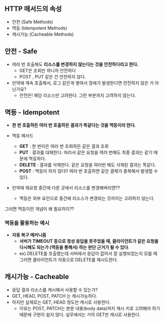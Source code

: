 ## HTTP 메서드의 속성

- 안전 (Safe Methods)
- 멱등 (Idempotent Methods)
- 캐시가능 (Cacheable Methods)


## 안전 - Safe

- 여러 번 호출해도 **리소스를 변경하지 않는다는 것을 안전하다라고 한다.**
    - GET은 조회만 하니까 안전하다
    - POST , PUT 같은 건 안전하지 않다.
- 만약에 계속 호출해서, 로그 같은게 쌓여서 장애가 발생한다면 안전하지 않은 거 아닌가요?
    - 안전은! 해당 리소스만 고려한다. 그런 부분까지 고려하지 않는다.



## 멱등 - Idempotent

- **한 번 호출하든 여러 번 호출하든 결과가 똑같다는 것을 멱등이라 한다.**
- 멱등 메서드

    - **GET** : 한 번이든 여러 번 조회하든 같은 결과 조회
    - **PUT** : 결과를 대체한다. 따라서 같은 요청을 여러 번해도 최종 결과는 같기 때문에 멱등하다.
    - **DELETE** : 결과를 삭제한다. 같은 요청을 여러번 해도 삭제된 결과는 똑같다.
    - **POST** : 멱등이 하지 않다!! 여러 번 호출하면 같은 결제가 중복해서 발생할 수 있다.
  
- 만약에 재요청 중간에 다른 곳에서 리소스를 변경해버리면??
    - 멱등은 외부 요인으로 중간에 리소스가 변경되는 것까지는 고려하지 않는다.



그러면 멱등이란 개념이 왜 필요하지??

### 멱등을 활용하는 예시

- **자동 복구 메커니즘**
    - **서버가 TIMEOUT 등으로 정상 응답을 못주었을 때, 클라이언트가 같은 요청을 다시해도 되는가 (멱등을 통해서) 하는 판단 근거가 될 수 있다**.
    - ex) DELETE를 호출했는데 서버에서 응답이 없어서 잘 실행되었는지  모를 때 그러면 클라이언트가 자동으로 DELETE를 재시도한다.

## 캐시가능 - Cacheable

- 응답 결과 리소스를 캐시해서 사용할 수 있는가?
- GET, HEAD, POST, PATCH 는 캐시가능하다.
- 하지만 실제로는 GET, HEAD  정도만 캐시로 사용한다.
    - 이유는 POST, PATCH는 본문 내용(body data)까지 캐시 키로 고려해야 하기 때문에 구현이 쉽지 않다. 실무에서는 거의 GET만 캐시로 사용한다.
